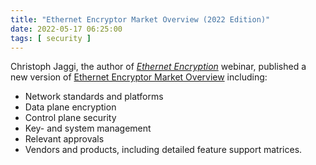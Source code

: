 ```yaml
---
title: "Ethernet Encryptor Market Overview (2022 Edition)"
date: 2022-05-17 06:25:00
tags: [ security ]
---
```

Christoph Jaggi, the author of _[Ethernet Encryption](https://www.ipspace.net/Ethernet_Encryption)_ webinar, published a new version of [Ethernet Encryptor Market Overview](https://www.uebermeister.com/fileadmin/documents/uebermeister.ch/Dokumente/2022_Market_OverviewLayer_2_Encryptors_Carrier_Ethernet_MPLS_IP__short__.pdf) including:

* Network standards and platforms
* Data plane encryption
* Control plane security
* Key- and system management
* Relevant approvals
* Vendors and products, including detailed feature support matrices.

